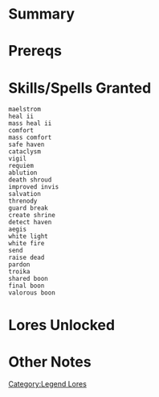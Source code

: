 # Summary

# Prereqs

# Skills/Spells Granted

`maelstrom`  
`heal ii`  
`mass heal ii`  
`comfort`  
`mass comfort`  
`safe haven`  
`cataclysm`  
`vigil`  
`requiem`  
`ablution`  
`death shroud`  
`improved invis`  
`salvation`  
`threnody`  
`guard break`  
`create shrine`  
`detect haven`  
`aegis`  
`white light`  
`white fire`  
`send`  
`raise dead`  
`pardon`  
`troika`  
`shared boon`  
`final boon`  
`valorous boon`

# Lores Unlocked

# Other Notes

[Category:Legend Lores](Category:Legend_Lores "wikilink")

